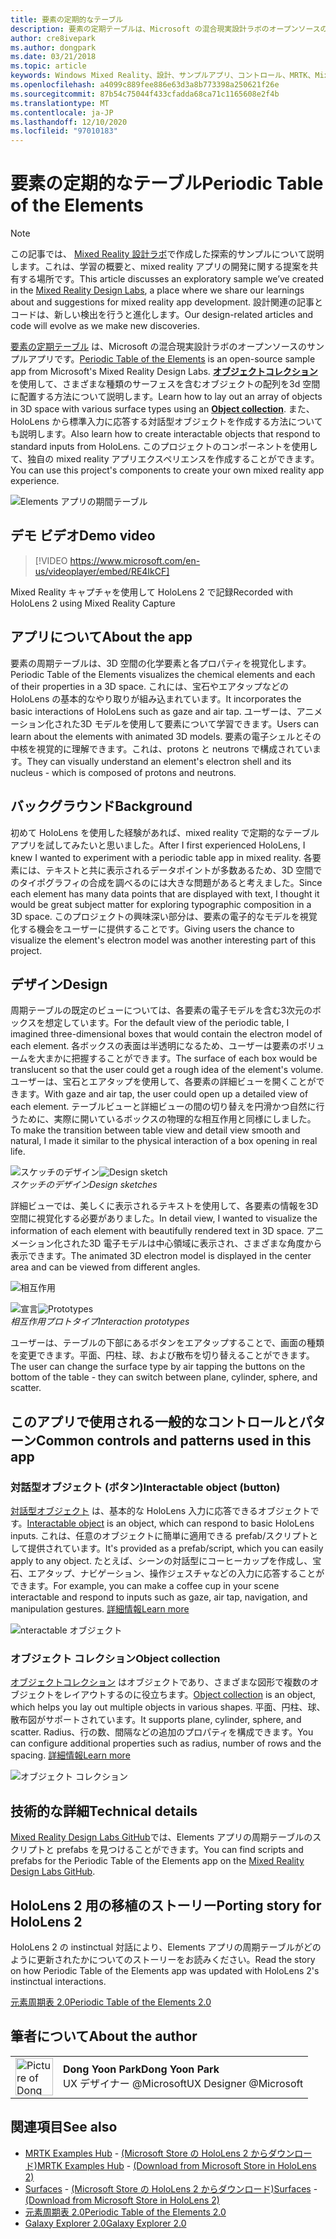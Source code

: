 ```yaml
---
title: 要素の定期的なテーブル
description: 要素の定期テーブルは、Microsoft の混合現実設計ラボのオープンソースのサンプルアプリです。 オブジェクト コレクションを使用して、さまざまな表面の種類を持つ 3D 空間内のオブジェクトの配列をレイアウトする方法を説明します。
author: cre8ivepark
ms.author: dongpark
ms.date: 03/21/2018
ms.topic: article
keywords: Windows Mixed Reality、設計、サンプルアプリ、コントロール、MRTK、Mixed Reality Toolkit、Unity、サンプルアプリ、アプリの例、オープンソース、Microsoft Store、HoloLens、mixed reality ヘッドセット、windows mixed reality ヘッドセット、virtual Reality ヘッドセット
ms.openlocfilehash: a4099c889fee886e63d3a8b773398a250621f26e
ms.sourcegitcommit: 87b54c75044f433cfadda68ca71c1165608e2f4b
ms.translationtype: MT
ms.contentlocale: ja-JP
ms.lasthandoff: 12/10/2020
ms.locfileid: "97010183"
---
```

# <a name="periodic-table-of-the-elements"></a><span data-ttu-id="33855-105">要素の定期的なテーブル</span><span class="sxs-lookup"><span data-stu-id="33855-105">Periodic Table of the Elements</span></span>

>[!NOTE]
><span data-ttu-id="33855-106">この記事では、 [Mixed Reality 設計ラボ](https://github.com/Microsoft/MRDesignLabs_Unity)で作成した探索的サンプルについて説明します。これは、学習の概要と、mixed reality アプリの開発に関する提案を共有する場所です。</span><span class="sxs-lookup"><span data-stu-id="33855-106">This article discusses an exploratory sample we’ve created in the [Mixed Reality Design Labs](https://github.com/Microsoft/MRDesignLabs_Unity), a place where we share our learnings about and suggestions for mixed reality app development.</span></span> <span data-ttu-id="33855-107">設計関連の記事とコードは、新しい検出を行うと進化します。</span><span class="sxs-lookup"><span data-stu-id="33855-107">Our design-related articles and code will evolve as we make new discoveries.</span></span>

<span data-ttu-id="33855-108">[要素の定期テーブル](https://github.com/Microsoft/MRDesignLabs_Unity_PeriodicTable) は、Microsoft の混合現実設計ラボのオープンソースのサンプルアプリです。</span><span class="sxs-lookup"><span data-stu-id="33855-108">[Periodic Table of the Elements](https://github.com/Microsoft/MRDesignLabs_Unity_PeriodicTable) is an open-source sample app from Microsoft's Mixed Reality Design Labs.</span></span> <span data-ttu-id="33855-109">**[オブジェクトコレクション](../../design/object-collection.md)** を使用して、さまざまな種類のサーフェスを含むオブジェクトの配列を3d 空間に配置する方法について説明します。</span><span class="sxs-lookup"><span data-stu-id="33855-109">Learn how to lay out an array of objects in 3D space with various surface types using an **[Object collection](../../design/object-collection.md)**.</span></span> <span data-ttu-id="33855-110">また、HoloLens から標準入力に応答する対話型オブジェクトを作成する方法についても説明します。</span><span class="sxs-lookup"><span data-stu-id="33855-110">Also learn how to create interactable objects that respond to standard inputs from HoloLens.</span></span> <span data-ttu-id="33855-111">このプロジェクトのコンポーネントを使用して、独自の mixed reality アプリエクスペリエンスを作成することができます。</span><span class="sxs-lookup"><span data-stu-id="33855-111">You can use this project's components to create your own mixed reality app experience.</span></span>

![Elements アプリの期間テーブル](images/640px-periodictable-hero.jpg)

## <a name="demo-video"></a><span data-ttu-id="33855-113">デモ ビデオ</span><span class="sxs-lookup"><span data-stu-id="33855-113">Demo video</span></span> 
> [!VIDEO https://www.microsoft.com/en-us/videoplayer/embed/RE4IkCF]

<span data-ttu-id="33855-114">Mixed Reality キャプチャを使用して HoloLens 2 で記録</span><span class="sxs-lookup"><span data-stu-id="33855-114">Recorded with HoloLens 2 using Mixed Reality Capture</span></span>

## <a name="about-the-app"></a><span data-ttu-id="33855-115">アプリについて</span><span class="sxs-lookup"><span data-stu-id="33855-115">About the app</span></span>

<span data-ttu-id="33855-116">要素の周期テーブルは、3D 空間の化学要素と各プロパティを視覚化します。</span><span class="sxs-lookup"><span data-stu-id="33855-116">Periodic Table of the Elements visualizes the chemical elements and each of their properties in a 3D space.</span></span> <span data-ttu-id="33855-117">これには、宝石やエアタップなどの HoloLens の基本的なやり取りが組み込まれています。</span><span class="sxs-lookup"><span data-stu-id="33855-117">It incorporates the basic interactions of HoloLens such as gaze and air tap.</span></span> <span data-ttu-id="33855-118">ユーザーは、アニメーション化された3D モデルを使用して要素について学習できます。</span><span class="sxs-lookup"><span data-stu-id="33855-118">Users can learn about the elements with animated 3D models.</span></span> <span data-ttu-id="33855-119">要素の電子シェルとその中核を視覚的に理解できます。これは、protons と neutrons で構成されています。</span><span class="sxs-lookup"><span data-stu-id="33855-119">They can visually understand an element's electron shell and its nucleus - which is composed of protons and neutrons.</span></span>

## <a name="background"></a><span data-ttu-id="33855-120">バックグラウンド</span><span class="sxs-lookup"><span data-stu-id="33855-120">Background</span></span>

<span data-ttu-id="33855-121">初めて HoloLens を使用した経験があれば、mixed reality で定期的なテーブルアプリを試してみたいと思いました。</span><span class="sxs-lookup"><span data-stu-id="33855-121">After I first experienced HoloLens, I knew I wanted to experiment with a periodic table app in mixed reality.</span></span> <span data-ttu-id="33855-122">各要素には、テキストと共に表示されるデータポイントが多数あるため、3D 空間でのタイポグラフィの合成を調べるのには大きな問題があると考えました。</span><span class="sxs-lookup"><span data-stu-id="33855-122">Since each element has many data points that are displayed with text, I thought it would be great subject matter for exploring typographic composition in a 3D space.</span></span> <span data-ttu-id="33855-123">このプロジェクトの興味深い部分は、要素の電子的なモデルを視覚化する機会をユーザーに提供することです。</span><span class="sxs-lookup"><span data-stu-id="33855-123">Giving users the chance to visualize the element's electron model was another interesting part of this project.</span></span>

## <a name="design"></a><span data-ttu-id="33855-124">デザイン</span><span class="sxs-lookup"><span data-stu-id="33855-124">Design</span></span>

<span data-ttu-id="33855-125">周期テーブルの既定のビューについては、各要素の電子モデルを含む3次元のボックスを想定しています。</span><span class="sxs-lookup"><span data-stu-id="33855-125">For the default view of the periodic table, I imagined three-dimensional boxes that would contain the electron model of each element.</span></span> <span data-ttu-id="33855-126">各ボックスの表面は半透明になるため、ユーザーは要素のボリュームを大まかに把握することができます。</span><span class="sxs-lookup"><span data-stu-id="33855-126">The surface of each box would be translucent so that the user could get a rough idea of the element's volume.</span></span> <span data-ttu-id="33855-127">ユーザーは、宝石とエアタップを使用して、各要素の詳細ビューを開くことができます。</span><span class="sxs-lookup"><span data-stu-id="33855-127">With gaze and air tap, the user could open up a detailed view of each element.</span></span> <span data-ttu-id="33855-128">テーブルビューと詳細ビューの間の切り替えを円滑かつ自然に行うために、実際に開いているボックスの物理的な相互作用と同様にしました。</span><span class="sxs-lookup"><span data-stu-id="33855-128">To make the transition between table view and detail view smooth and natural, I made it similar to the physical interaction of a box opening in real life.</span></span>

<span data-ttu-id="33855-129">![スケッチのデザイン](images/640px-sketch20170406.jpg)</span><span class="sxs-lookup"><span data-stu-id="33855-129">![Design sketch](images/640px-sketch20170406.jpg)</span></span><br>
<span data-ttu-id="33855-130">*スケッチのデザイン*</span><span class="sxs-lookup"><span data-stu-id="33855-130">*Design sketches*</span></span>

<span data-ttu-id="33855-131">詳細ビューでは、美しくに表示されるテキストを使用して、各要素の情報を3D 空間に視覚化する必要がありました。</span><span class="sxs-lookup"><span data-stu-id="33855-131">In detail view, I wanted to visualize the information of each element with beautifully rendered text in 3D space.</span></span> <span data-ttu-id="33855-132">アニメーション化された3D 電子モデルは中心領域に表示され、さまざまな角度から表示できます。</span><span class="sxs-lookup"><span data-stu-id="33855-132">The animated 3D electron model is displayed in the center area and can be viewed from different angles.</span></span>

![相互作用](images/640px-periodictable-interaction.jpg)

<span data-ttu-id="33855-134">![宣言](images/640px-periodictable-prototypes.jpg)</span><span class="sxs-lookup"><span data-stu-id="33855-134">![Prototypes](images/640px-periodictable-prototypes.jpg)</span></span><br>
<span data-ttu-id="33855-135">*相互作用プロトタイプ*</span><span class="sxs-lookup"><span data-stu-id="33855-135">*Interaction prototypes*</span></span>

<span data-ttu-id="33855-136">ユーザーは、テーブルの下部にあるボタンをエアタップすることで、画面の種類を変更できます。平面、円柱、球、および散布を切り替えることができます。</span><span class="sxs-lookup"><span data-stu-id="33855-136">The user can change the surface type by air tapping the buttons on the bottom of the table - they can switch between plane, cylinder, sphere, and scatter.</span></span>

## <a name="common-controls-and-patterns-used-in-this-app"></a><span data-ttu-id="33855-137">このアプリで使用される一般的なコントロールとパターン</span><span class="sxs-lookup"><span data-stu-id="33855-137">Common controls and patterns used in this app</span></span>

### <a name="interactable-object-button"></a><span data-ttu-id="33855-138">対話型オブジェクト (ボタン)</span><span class="sxs-lookup"><span data-stu-id="33855-138">Interactable object (button)</span></span>

<span data-ttu-id="33855-139">[対話型オブジェクト](../../design/interactable-object.md) は、基本的な HoloLens 入力に応答できるオブジェクトです。</span><span class="sxs-lookup"><span data-stu-id="33855-139">[Interactable object](../../design/interactable-object.md) is an object, which can respond to basic HoloLens inputs.</span></span> <span data-ttu-id="33855-140">これは、任意のオブジェクトに簡単に適用できる prefab/スクリプトとして提供されています。</span><span class="sxs-lookup"><span data-stu-id="33855-140">It's provided as a prefab/script, which you can easily apply to any object.</span></span> <span data-ttu-id="33855-141">たとえば、シーンの対話型にコーヒーカップを作成し、宝石、エアタップ、ナビゲーション、操作ジェスチャなどの入力に応答することができます。</span><span class="sxs-lookup"><span data-stu-id="33855-141">For example, you can make a coffee cup in your scene interactable and respond to inputs such as gaze, air tap, navigation, and manipulation gestures.</span></span> [<span data-ttu-id="33855-142">詳細情報</span><span class="sxs-lookup"><span data-stu-id="33855-142">Learn more</span></span>](../../design/interactable-object.md)

![nteractable オブジェクト](images/640px-periodictable-interactableobject.jpg)

### <a name="object-collection"></a><span data-ttu-id="33855-144">オブジェクト コレクション</span><span class="sxs-lookup"><span data-stu-id="33855-144">Object collection</span></span>

<span data-ttu-id="33855-145">[オブジェクトコレクション](../../design/object-collection.md) はオブジェクトであり、さまざまな図形で複数のオブジェクトをレイアウトするのに役立ちます。</span><span class="sxs-lookup"><span data-stu-id="33855-145">[Object collection](../../design/object-collection.md) is an object, which helps you lay out multiple objects in various shapes.</span></span> <span data-ttu-id="33855-146">平面、円柱、球、散布図がサポートされています。</span><span class="sxs-lookup"><span data-stu-id="33855-146">It supports plane, cylinder, sphere, and scatter.</span></span> <span data-ttu-id="33855-147">Radius、行の数、間隔などの追加のプロパティを構成できます。</span><span class="sxs-lookup"><span data-stu-id="33855-147">You can configure additional properties such as radius, number of rows and the spacing.</span></span> [<span data-ttu-id="33855-148">詳細情報</span><span class="sxs-lookup"><span data-stu-id="33855-148">Learn more</span></span>](../../design/object-collection.md)

![オブジェクト コレクション](images/640px-periodictable-collections.jpg)

## <a name="technical-details"></a><span data-ttu-id="33855-150">技術的な詳細</span><span class="sxs-lookup"><span data-stu-id="33855-150">Technical details</span></span>

<span data-ttu-id="33855-151">[Mixed Reality Design Labs GitHub](https://github.com/Microsoft/MRDesignLabs_Unity_PeriodicTable)では、Elements アプリの周期テーブルのスクリプトと prefabs を見つけることができます。</span><span class="sxs-lookup"><span data-stu-id="33855-151">You can find scripts and prefabs for the Periodic Table of the Elements app on the [Mixed Reality Design Labs GitHub](https://github.com/Microsoft/MRDesignLabs_Unity_PeriodicTable).</span></span>

## <a name="porting-story-for-hololens-2"></a><span data-ttu-id="33855-152">HoloLens 2 用の移植のストーリー</span><span class="sxs-lookup"><span data-stu-id="33855-152">Porting story for HoloLens 2</span></span>

<span data-ttu-id="33855-153">HoloLens 2 の instinctual 対話により、Elements アプリの周期テーブルがどのように更新されたかについてのストーリーをお読みください。</span><span class="sxs-lookup"><span data-stu-id="33855-153">Read the story on how Periodic Table of the Elements app was updated with HoloLens 2's instinctual interactions.</span></span>

[<span data-ttu-id="33855-154">元素周期表 2.0</span><span class="sxs-lookup"><span data-stu-id="33855-154">Periodic Table of the Elements 2.0</span></span>](https://medium.com/@dongyoonpark/bringing-the-periodic-table-of-the-elements-app-to-hololens-2-with-mrtk-v2-a6e3d8362158)




## <a name="about-the-author"></a><span data-ttu-id="33855-155">筆者について</span><span class="sxs-lookup"><span data-stu-id="33855-155">About the author</span></span>

<table style="border-collapse:collapse" padding-left="0px">
<tr>
<td style="border-style: none" width="60px"><img alt="Picture of Dong Yoon Park" width="60" height="60" src="images/dongyoonpark.jpg"></td>
<td style="border-style: none"><span data-ttu-id="33855-156"><b>Dong Yoon Park</b></span><span class="sxs-lookup"><span data-stu-id="33855-156"><b>Dong Yoon Park</b></span></span><br><span data-ttu-id="33855-157">UX デザイナー @Microsoft</span><span class="sxs-lookup"><span data-stu-id="33855-157">UX Designer @Microsoft</span></span></td>
</tr>
</table>

## <a name="see-also"></a><span data-ttu-id="33855-158">関連項目</span><span class="sxs-lookup"><span data-stu-id="33855-158">See also</span></span>

* <span data-ttu-id="33855-159">[MRTK Examples Hub](https://microsoft.github.io/MixedRealityToolkit-Unity/Documentation/README_ExampleHub.html) - [(Microsoft Store の HoloLens 2 からダウンロード)](https://www.microsoft.com/en-us/p/mrtk-examples-hub/9mv8c39l2sj4)</span><span class="sxs-lookup"><span data-stu-id="33855-159">[MRTK Examples Hub](https://microsoft.github.io/MixedRealityToolkit-Unity/Documentation/README_ExampleHub.html) - [(Download from Microsoft Store in HoloLens 2)](https://www.microsoft.com/en-us/p/mrtk-examples-hub/9mv8c39l2sj4)</span></span>
* <span data-ttu-id="33855-160">[Surfaces](sampleapp-surfaces.md) - [(Microsoft Store の HoloLens 2 からダウンロード)](https://www.microsoft.com/en-us/p/surfaces/9nvkpv3sk3x0)</span><span class="sxs-lookup"><span data-stu-id="33855-160">[Surfaces](sampleapp-surfaces.md) - [(Download from Microsoft Store in HoloLens 2)](https://www.microsoft.com/en-us/p/surfaces/9nvkpv3sk3x0)</span></span>
* [<span data-ttu-id="33855-161">元素周期表 2.0</span><span class="sxs-lookup"><span data-stu-id="33855-161">Periodic Table of the Elements 2.0</span></span>](https://medium.com/@dongyoonpark/bringing-the-periodic-table-of-the-elements-app-to-hololens-2-with-mrtk-v2-a6e3d8362158)
* [<span data-ttu-id="33855-162">Galaxy Explorer 2.0</span><span class="sxs-lookup"><span data-stu-id="33855-162">Galaxy Explorer 2.0</span></span>](galaxy-explorer-update.md)